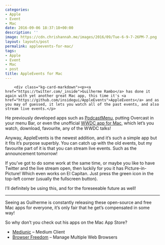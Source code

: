 ```yaml
---
categories:
- Apple
- Event
- Mac
date: 2016-09-06 18:37:18+00:00
description: ''
image: https://cdn.chrishannah.me/images/2016/09/Tue-6-9-7-26PM-7.png
layout: layouts/post
permalink: appleevents-for-mac/
tags:
- Apple
- Event
- Mac
- post
title: AppleEvents for Mac
---
```


<pre><code>    &lt;div class="kg-card-markdown"&gt;&lt;p&gt;&lt;a href="https://twitter.com/_inside"&gt;Guilherme Rambo&lt;/a&gt; has done it again with yet another great Mac app, this time it's &lt;a href="https://github.com/insidegui/AppleEvents"&gt;AppleEvents&lt;/a&gt; and as you may of guessed, it lets you watch all of the past events, and also stream live events.&lt;/p&gt;
</code></pre>
<p>He previously developed apps such as <a href="https://github.com/insidegui/PodcastMenu">PodcastMenu</a>, putting Overcast in your menu Bar, or even the unofficial <a href="https://github.com/insidegui/WWDC">WWDC app for Mac</a>, which let&#8217;s you watch, download, favourite, any of the WWDC talks!</p>
<p>Anyway, AppleEvents is the newest addition, and it&#8217;s such a simple app but it fits it&#8217;s purpose superbly. You can catch up with the old events, but my favourite part of it is that you can stream live events. Such as the announcement tomorrow!</p>
<p>If you&#8217;ve got to do some work at the same time, or maybe you like to have Twitter and the live stream open, then luckily for you it has Picture-in-Picture! Which even works on El Capitan. Just press the green icon in the top-left corner (usually the fullscreen button).</p>
<p>I&#8217;ll definitely be using this, and for the foreseeable future as well!</p>
<hr />
<p>Seeing as Guilherme is constantly releasing these open-source and free Mac apps for everyone, it’s only fair that he get’s compensated in some way!</p>
<p>So why don’t you check out his apps on the Mac App Store?</p>
<ul>
<li><a href="https://geo.itunes.apple.com/app/mediunic-medium-client/id1088945121?mt=12&amp;at=1010l4Hj&amp;ct=website">Mediunic</a> &#8211; Medium Client</li>
<li><a href="https://geo.itunes.apple.com/app/browserfreedom/id1081203896?at=1010l4Hj&amp;ct=website">Browser Freedom</a> &#8211; Manage Multiple Web Browsers</li>
</ul>